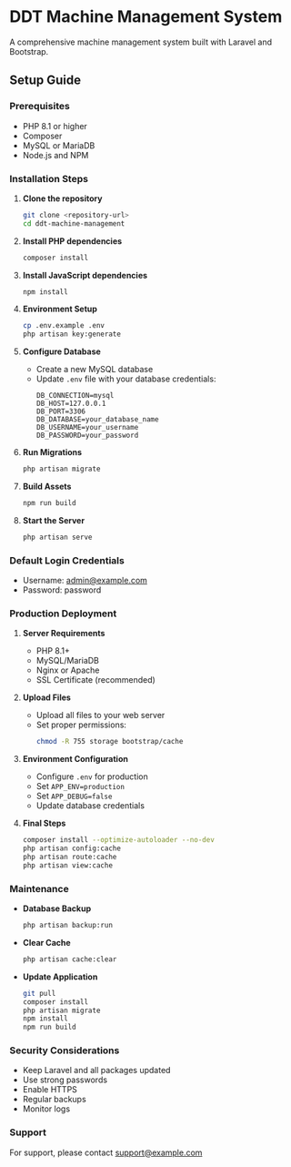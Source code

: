 # DDT Machine Management System

A comprehensive machine management system built with Laravel and Bootstrap.

## Setup Guide

### Prerequisites
- PHP 8.1 or higher
- Composer
- MySQL or MariaDB
- Node.js and NPM

### Installation Steps

1. **Clone the repository**
   ```bash
   git clone <repository-url>
   cd ddt-machine-management
   ```

2. **Install PHP dependencies**
   ```bash
   composer install
   ```

3. **Install JavaScript dependencies**
   ```bash
   npm install
   ```

4. **Environment Setup**
   ```bash
   cp .env.example .env
   php artisan key:generate
   ```

5. **Configure Database**
   - Create a new MySQL database
   - Update `.env` file with your database credentials:
     ```
     DB_CONNECTION=mysql
     DB_HOST=127.0.0.1
     DB_PORT=3306
     DB_DATABASE=your_database_name
     DB_USERNAME=your_username
     DB_PASSWORD=your_password
     ```

6. **Run Migrations**
   ```bash
   php artisan migrate
   ```

7. **Build Assets**
   ```bash
   npm run build
   ```

8. **Start the Server**
   ```bash
   php artisan serve
   ```

### Default Login Credentials
- Username: admin@example.com
- Password: password

### Production Deployment

1. **Server Requirements**
   - PHP 8.1+
   - MySQL/MariaDB
   - Nginx or Apache
   - SSL Certificate (recommended)

2. **Upload Files**
   - Upload all files to your web server
   - Set proper permissions:
     ```bash
     chmod -R 755 storage bootstrap/cache
     ```

3. **Environment Configuration**
   - Configure `.env` for production
   - Set `APP_ENV=production`
   - Set `APP_DEBUG=false`
   - Update database credentials

4. **Final Steps**
   ```bash
   composer install --optimize-autoloader --no-dev
   php artisan config:cache
   php artisan route:cache
   php artisan view:cache
   ```

### Maintenance

- **Database Backup**
  ```bash
  php artisan backup:run
  ```

- **Clear Cache**
  ```bash
  php artisan cache:clear
  ```

- **Update Application**
  ```bash
  git pull
  composer install
  php artisan migrate
  npm install
  npm run build
  ```

### Security Considerations
- Keep Laravel and all packages updated
- Use strong passwords
- Enable HTTPS
- Regular backups
- Monitor logs

### Support
For support, please contact support@example.com